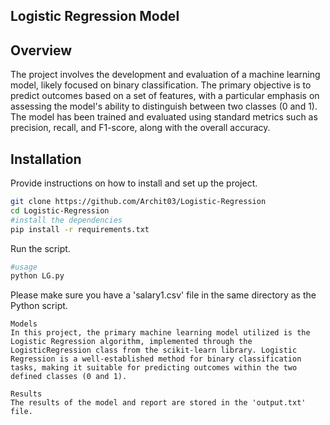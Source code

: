## Logistic Regression Model

## Overview
The project involves the development and evaluation of a machine learning model, likely focused on binary classification. The primary objective is to predict outcomes based on a set of features, with a particular emphasis on assessing the model's ability to distinguish between two classes (0 and 1). The model has been trained and evaluated using standard metrics such as precision, recall, and F1-score, along with the overall accuracy.
## Installation

Provide instructions on how to install and set up the project.

```bash
git clone https://github.com/Archit03/Logistic-Regression
cd Logistic-Regression
#install the dependencies
pip install -r requirements.txt
```
Run the script.
```bash
#usage
python LG.py
```
Please make sure you have a 'salary1.csv' file in the same directory as the Python script. 

```
Models
In this project, the primary machine learning model utilized is the Logistic Regression algorithm, implemented through the LogisticRegression class from the scikit-learn library. Logistic Regression is a well-established method for binary classification tasks, making it suitable for predicting outcomes within the two defined classes (0 and 1).
```
```
Results 
The results of the model and report are stored in the 'output.txt' file. 
```
